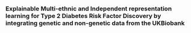 ### Explainable Multi-ethnic and Independent representation learning for Type 2 Diabetes Risk Factor Discovery by integrating genetic and non-genetic data from the UKBiobank
